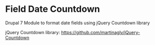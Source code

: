 # Field Date Countdown

Drupal 7 Module to format date fields using jQuery Countdown library

jQuery Countdown library: https://github.com/martinaglv/jQuery-Countdown
